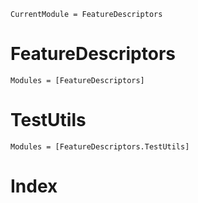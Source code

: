 ```@meta
CurrentModule = FeatureDescriptors
```

# FeatureDescriptors

```@autodocs
Modules = [FeatureDescriptors]
```

# TestUtils
```@autodocs
Modules = [FeatureDescriptors.TestUtils]
```

# Index
```@index
```
